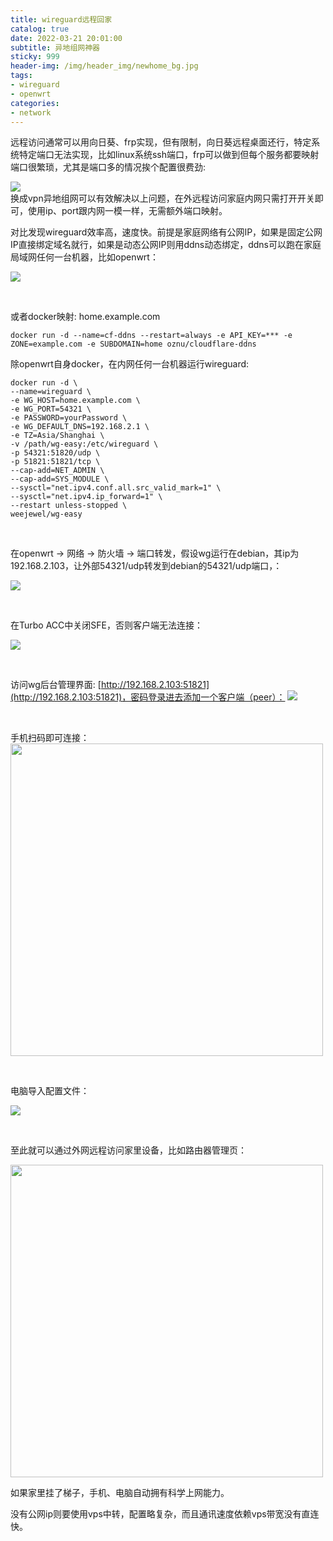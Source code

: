```yaml
---
title: wireguard远程回家
catalog: true
date: 2022-03-21 20:01:00
subtitle: 异地组网神器
sticky: 999
header-img: /img/header_img/newhome_bg.jpg
tags:
- wireguard
- openwrt
categories:
- network
---
```


远程访问通常可以用向日葵、frp实现，但有限制，向日葵远程桌面还行，特定系统特定端口无法实现，比如linux系统ssh端口，frp可以做到但每个服务都要映射端口很繁琐，尤其是端口多的情况挨个配置很费劲:

![](frp.png)
<br/>
换成vpn异地组网可以有效解决以上问题，在外远程访问家庭内网只需打开开关即可，使用ip、port跟内网一模一样，无需额外端口映射。

对比发现wireguard效率高，速度快。前提是家庭网络有公网IP，如果是固定公网IP直接绑定域名就行，如果是动态公网IP则用ddns动态绑定，ddns可以跑在家庭局域网任何一台机器，比如openwrt：

![](ddns.png)

<br/>

或者docker映射: home.example.com

```
docker run -d --name=cf-ddns --restart=always -e API_KEY=*** -e ZONE=example.com -e SUBDOMAIN=home oznu/cloudflare-ddns
```

除openwrt自身docker，在内网任何一台机器运行wireguard:

```
docker run -d \
--name=wireguard \
-e WG_HOST=home.example.com \
-e WG_PORT=54321 \
-e PASSWORD=yourPassword \
-e WG_DEFAULT_DNS=192.168.2.1 \
-e TZ=Asia/Shanghai \
-v /path/wg-easy:/etc/wireguard \
-p 54321:51820/udp \
-p 51821:51821/tcp \
--cap-add=NET_ADMIN \
--cap-add=SYS_MODULE \
--sysctl="net.ipv4.conf.all.src_valid_mark=1" \
--sysctl="net.ipv4.ip_forward=1" \
--restart unless-stopped \
weejewel/wg-easy
```

<br/>

在openwrt -> 网络 -> 防火墙 -> 端口转发，假设wg运行在debian，其ip为192.168.2.103，让外部54321/udp转发到debian的54321/udp端口，：

![](port.png)

<br/>

在Turbo ACC中关闭SFE，否则客户端无法连接：

![](turboACC.png)

<br/>

访问wg后台管理界面: [http://192.168.2.103:51821](http://192.168.2.103:51821)，密码登录进去添加一个客户端（peer）：
![](wg.png)

<br/>

手机扫码即可连接：
<img src="wg_android.jpeg" width="500" />

<br/>

电脑导入配置文件：

![](wg_windows.jpg)

<br/>

至此就可以通过外网远程访问家里设备，比如路由器管理页：

<img src="openwrt.jpeg" width="500"/>

如果家里挂了梯子，手机、电脑自动拥有科学上网能力。

没有公网ip则要使用vps中转，配置略复杂，而且通讯速度依赖vps带宽没有直连快。
